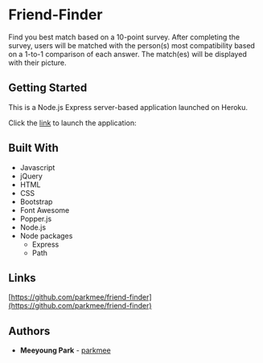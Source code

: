 # Friend-Finder
Find you best match based on a 10-point survey. After completing the survey, users will be matched with the person(s) most compatibility based on a 1-to-1 comparison of each answer. The match(es) will be displayed with their picture.

## Getting Started

This is a Node.js Express server-based application launched on Heroku.

Click the [link](https://friend-finder-mmp.herokuapp.com/) to launch the application:

## Built With

* Javascript
* jQuery
* HTML
* CSS
* Bootstrap
* Font Awesome
* Popper.js
* Node.js
* Node packages
    * Express
    * Path

## Links

[https://github.com/parkmee/friend-finder](https://github.com/parkmee/friend-finder)

## Authors

* **Meeyoung Park** - [parkmee](https://github.com/parkmee)